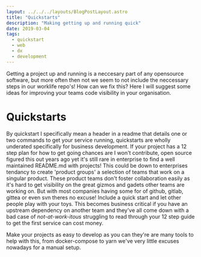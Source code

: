 ```yaml
---
layout: ../../../layouts/BlogPostLayout.astro
title: "Quickstarts"
description: "Making getting up and running quick"
date: 2019-03-04
tags: 
  - quickstart 
  - web
  - dx
  - development
---
```


Getting a project up and running is a neccesary part of any opensource software, but more often then not we seem to not include the neccessary steps in our worklife repo's! How can we fix this? <!-- more -->Here I will suggest some ideas for improving your teams code visibility in your organisation. 

# Quickstarts

By quickstart I specifically mean a header in a readme that details one or two commands to get your service running, quickstarts are wholly underated specifically for business development. If your project has a 12 step plan for how to get going chances are I won't contribute, open source figured this out years ago yet it's still rare in enterprise to find a well maintained README.md with projects! This could be down to enterprises tendancy to create 'product groups' a selection of teams that work on a singular product. These product teams don't foster collaboration easily as it's hard to get visibility on the great gizmos and gadets other teams are working on. But with most companies having some for of github, gitlab, gittea or even svn theres no excuse! Include a quick start and let other people play with your toys. This becomes business critical if you have an upstream dependency on another team and they've all come down with a bad case of _not-at-work-itous_ struggling to read through your 12 step guide to get the first service can cost money.

Make your projects as easy to develop as you can they're are many tools to help with this, from docker-compose to yarn we've very little excuses nowadays for a manual setup.



